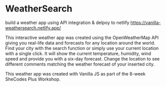 # WeatherSearch
build a weather app using API integration & delpoy to netlify https://vanilla-weathersearch.netlify.app/

This interactive weather app was created using the OpenWeatherMap API giving you real-life data and forecasts for any location around the world. Find your city with the search function or simply use your current location with a single click. It will show the current temperature, humidity, wind speed and provide you with a six-day forecast. Change the location to see different comments matching the weather forecast of your inserted city. 

This weather app was created with Vanilla JS as part of the 8-week SheCodes Plus Workshop.
